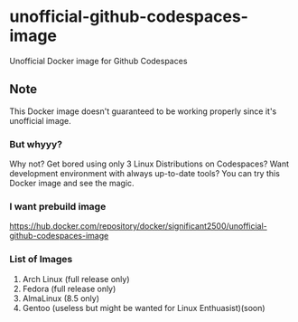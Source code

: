 # unofficial-github-codespaces-image
Unofficial Docker image for Github Codespaces
## Note
This Docker image doesn't guaranteed to be working properly since it's unofficial image. 
### But whyyy?
Why not?
Get bored using only 3 Linux Distributions on Codespaces? Want development environment with always up-to-date tools? You can try this Docker image and see the magic.
### I want prebuild image
https://hub.docker.com/repository/docker/significant2500/unofficial-github-codespaces-image
### List of Images
1. Arch Linux (full release only)
2. Fedora (full release only)
3. AlmaLinux (8.5 only)
4. Gentoo (useless but might be wanted for Linux Enthuasist)(soon)
